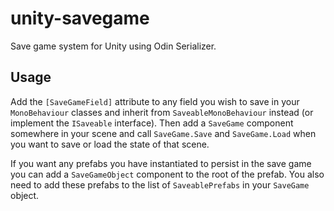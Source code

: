# unity-savegame
Save game system for Unity using Odin Serializer. 

## Usage

Add the `[SaveGameField]` attribute to any field you wish to save in your `MonoBehaviour` classes and inherit from `SaveableMonoBehaviour` instead (or implement the `ISaveable` interface).  Then add a `SaveGame` component somewhere in your scene and call `SaveGame.Save` and `SaveGame.Load` when you want to save or load the state of that scene.

If you want any prefabs you have instantiated to persist in the save game you can add a `SaveGameObject` component to the root of the prefab.  You also need to add these prefabs to the list of `SaveablePrefabs` in your `SaveGame` object.

